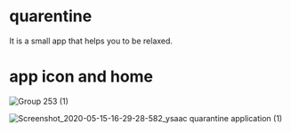 # quarentine


It is a small app that helps you to be relaxed.


# app icon and home
![Group 253 (1)](https://user-images.githubusercontent.com/22550929/82108530-b0c35780-96f4-11ea-9f91-bd23416e9aaa.jpg)


![Screenshot_2020-05-15-16-29-28-582_ysaac quarantine application (1)](https://user-images.githubusercontent.com/22550929/82108555-cf295300-96f4-11ea-9b2c-42dea73723c6.jpg)

